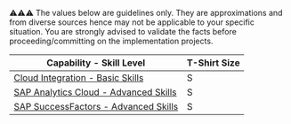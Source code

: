 :warning::warning::warning:  The values below are guidelines only. They are approximations and from diverse sources hence may not be applicable to your specific situation. You are strongly advised to validate the facts before proceeding/committing on the implementation projects.

Capability - Skill Level | T-Shirt Size
--- | ---
[Cloud Integration - Basic Skills](/Application_Skill_Level_Definition.md#cloud-integration----basic-skills) | S
[SAP Analytics Cloud - Advanced Skills](/Application_Skill_Level_Definition.md) | S
[SAP SuccessFactors - Advanced Skills](/Application_Skill_Level_Definition.md#sap-successfactors---advanced-skills) | S
